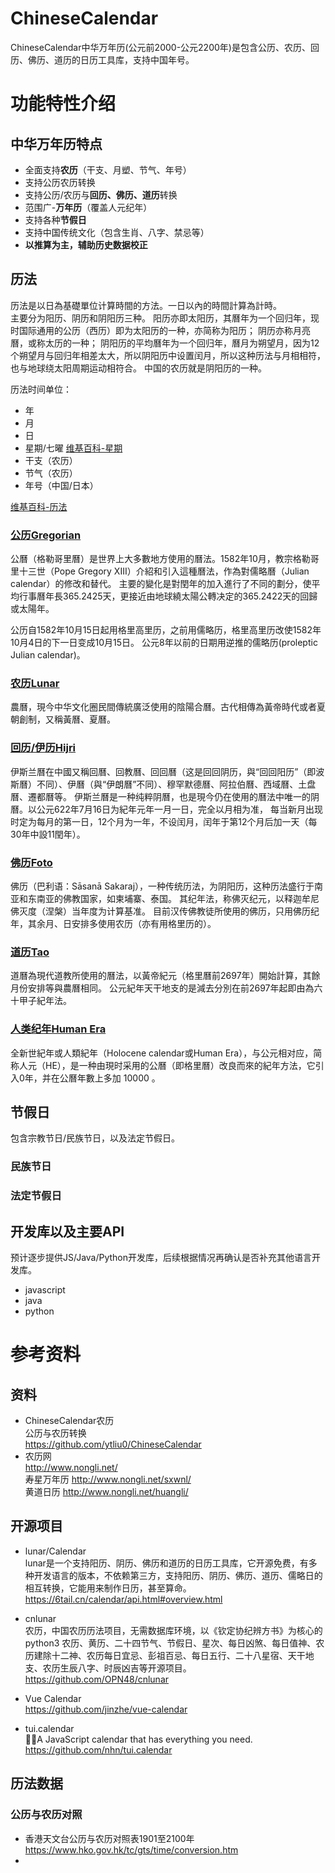 # ChineseCalendar
ChineseCalendar中华万年历(公元️前2000-公元2200年)是包含公历、农历、回历、佛历、道历的日历工具库，支持中国年号。

# 功能特性介绍
## 中华万年历特点
* 全面支持**农历**（干支、月塑、节气、年号）
* 支持公历农历转换
* 支持公历/农历与**回历、佛历、道历**转换
* 范围广-**万年历**（覆盖人元纪年）
* 支持各种**节假日**
* 支持中国传统文化（包含生肖、八字、禁忌等）
* **以推算为主，辅助历史数据校正**

## 历法
历法是以日為基礎單位计算時間的方法。一日以內的時間計算為計時。  
主要分为阳历、阴历和阴阳历三种。 阳历亦即太阳历，其曆年为一个回归年，现时国际通用的公历（西历）即为太阳历的一种，亦简称为阳历； 阴历亦称月亮曆，或称太历的一种；
阴阳历的平均曆年为一个回归年，曆月为朔望月，因为12个朔望月与回归年相差太大，所以阴阳历中设置闰月，所以这种历法与月相相符，也与地球绕太阳周期运动相符合。
中国的农历就是阴阳历的一种。

历法时间单位：
* 年
* 月
* 日
* 星期/七曜  [维基百科-星期](https://zh.wikipedia.org/wiki/%E6%98%9F%E6%9C%9F) 
* 干支（农历）
* 节气（农历）
* 年号（中国/日本）

[维基百科-历法](https://zh.wikipedia.org/wiki/%E5%8E%86%E6%B3%95)

### [公历Gregorian](./doc/Gregorian.md)
公曆（格勒哥里曆）是世界上大多數地方使用的曆法。1582年10月，教宗格勒哥里十三世（Pope Gregory XIII）介紹和引入這種曆法，作為對儒略曆（Julian calendar）的修改和替代。
主要的變化是對閏年的加入進行了不同的劃分，使平均行事曆年長365.2425天，更接近由地球繞太陽公轉决定的365.2422天的回歸或太陽年。

公历自1582年10月15日起用格里高里历，之前用儒略历，格里高里历改使1582年10月4日的下一日变成10月15日。
公元8年以前的日期用逆推的儒略历(proleptic Julian calendar)。

### [农历Lunar](./doc/Lunar.md)
農曆，現今中华文化圈民間傳統廣泛使用的陰陽合曆。古代相傳為黃帝時代或者夏朝創制，又稱黃曆、夏曆。

### [回历/伊历Hijri](./doc/Hijri.md)
伊斯兰曆在中國又稱回曆、回教曆、回回曆（这是回回阴历，與“回回阳历”（即波斯曆）不同）、伊曆（與“伊朗曆”不同）、穆罕默德曆、阿拉伯曆、西域曆、土盘曆、遷都曆等。
伊斯兰曆是一种纯粹阴曆，也是現今仍在使用的曆法中唯一的阴曆。以公元622年7月16日为紀年元年一月一日，完全以月相为准，
每当新月出现时定为每月的第一日，12个月为一年，不设闰月，闰年于第12个月后加一天（每30年中設11閏年）。

### [佛历Foto](./doc/Foto.md) 
佛历（巴利语：Sāsanā Sakaraj），一种传统历法，为阴阳历，这种历法盛行于南亚和东南亚的佛教国家，如柬埔寨、泰国。
其纪年法，称佛灭纪元，以释迦牟尼佛灭度（涅槃）当年度为计算基准。 目前汉传佛教徒所使用的佛历，只用佛历纪年，其余月、日安排多使用农历（亦有用格里历的）。

### [道历Tao](./doc/Tao.md)  
道曆為現代道教所使用的曆法，以黃帝紀元（格里曆前2697年）開始計算，其餘月份安排等與農曆相同。
公元紀年天干地支的是減去分別在前2697年起即由為六十甲子紀年法。

### [人类纪年Human Era](./doc/Human.md)
全新世紀年或人類紀年（Holocene calendar或Human Era），与公元相对应，简称人元（HE），是一种由現时采用的公曆（即格里曆）改良而來的紀年方法，它引入0年，并在公曆年數上多加 10000 。

## 节假日
包含宗教节日/民族节日，以及法定节假日。
### 民族节日
### 法定节假日

## 开发库以及主要API
预计逐步提供JS/Java/Python开发库，后续根据情况再确认是否补充其他语言开发库。
* javascript
* java
* python

# 参考资料
## 资料
* ChineseCalendar农历   
  公历与农历转换        
  https://github.com/ytliu0/ChineseCalendar 
* 农历网   
http://www.nongli.net/   
寿星万年历 http://www.nongli.net/sxwnl/   
黄道日历  http://www.nongli.net/huangli/


## 开源项目
* lunar/Calendar  
lunar是一个支持阳历、阴历、佛历和道历的日历工具库，它开源免费，有多种开发语言的版本，不依赖第三方，支持阳历、阴历、佛历、道历、儒略日的相互转换，它能用来制作日历，甚至算命。
https://6tail.cn/calendar/api.html#overview.html

* cnlunar   
农历，中国农历历法项目，无需数据库环境，以《钦定协纪辨方书》为核心的python3 农历、黄历、二十四节气、节假日、星次、每日凶煞、每日值神、农历建除十二神、农历每日宜忌、彭祖百忌、每日五行、二十八星宿、天干地支、农历生辰八字、时辰凶吉等开源项目。    
https://github.com/OPN48/cnlunar

* Vue Calendar  
https://github.com/jinzhe/vue-calendar

* tui.calendar    
  🍞📅A JavaScript calendar that has everything you need.  
https://github.com/nhn/tui.calendar

## 历法数据
### 公历与农历对照
* 香港天文台公历与农历对照表1901至2100年
https://www.hko.gov.hk/tc/gts/time/conversion.htm 
* 
